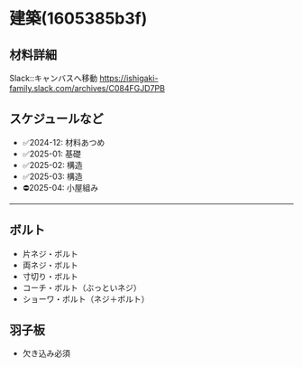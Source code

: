 # 建築(1605385b3f)

## 材料詳細
Slack::キャンバスへ移動
https://ishigaki-family.slack.com/archives/C084FGJD7PB

## スケジュールなど
- ✅2024-12: 材料あつめ
- ✅2025-01: 基礎
- ✅2025-02: 構造
- ✅2025-03: 構造
- ⛔️2025-04: 小屋組み

---

## ボルト
- 片ネジ・ボルト
- 両ネジ・ボルト
- 寸切り・ボルト
- コーチ・ボルト（ぶっといネジ）
- ショーワ・ボルト（ネジ＋ボルト）

## 羽子板
- 欠き込み必須

